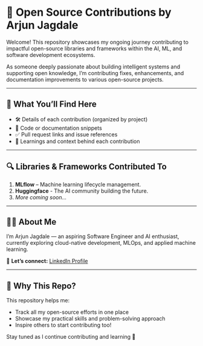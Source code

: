 # 🧠 Open Source Contributions by Arjun Jagdale

Welcome! This repository showcases my ongoing journey contributing to impactful open-source libraries and frameworks within the AI, ML, and software development ecosystems.

As someone deeply passionate about building intelligent systems and supporting open knowledge, I’m contributing fixes, enhancements, and documentation improvements to various open-source projects.

---

## 🚀 What You’ll Find Here

- 🛠️ Details of each contribution (organized by project)
- 📂 Code or documentation snippets
- ✅ Pull request links and issue references
- 📖 Learnings and context behind each contribution

---

## 🔍 Libraries & Frameworks Contributed To

1. **MLflow** – Machine learning lifecycle management.
2. **Huggingface** - The AI community building the future.
3. _More coming soon..._ 

---

## 👨‍💻 About Me

I’m Arjun Jagdale — an aspiring Software Engineer and AI enthusiast, currently exploring cloud-native development, MLOps, and applied machine learning.

📇 **Let’s connect:** [LinkedIn Profile](https://www.linkedin.com/in/arjun-jagdale/)

---

## 🙌 Why This Repo?

This repository helps me:
- Track all my open-source efforts in one place
- Showcase my practical skills and problem-solving approach
- Inspire others to start contributing too!

Stay tuned as I continue contributing and learning 🎯
